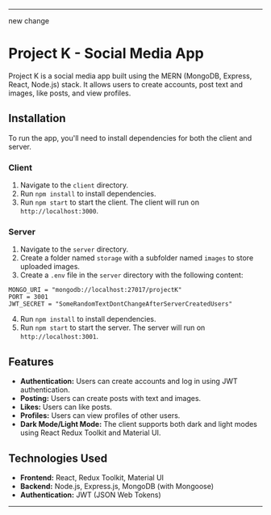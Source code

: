 
---
new change 

# Project K - Social Media App

Project K is a social media app built using the MERN (MongoDB, Express, React, Node.js) stack. It allows users to create accounts, post text and images, like posts, and view profiles.

## Installation

To run the app, you'll need to install dependencies for both the client and server.

### Client

1. Navigate to the `client` directory.
2. Run `npm install` to install dependencies.
3. Run `npm start` to start the client. The client will run on `http://localhost:3000`.

### Server

1. Navigate to the `server` directory.
2. Create a folder named `storage` with a subfolder named `images` to store uploaded images.
3. Create a `.env` file in the `server` directory with the following content:

```
MONGO_URI = "mongodb://localhost:27017/projectK"
PORT = 3001
JWT_SECRET = "SomeRandomTextDontChangeAfterServerCreatedUsers"
```

4. Run `npm install` to install dependencies.
5. Run `npm start` to start the server. The server will run on `http://localhost:3001`.

## Features

- **Authentication:** Users can create accounts and log in using JWT authentication.
- **Posting:** Users can create posts with text and images.
- **Likes:** Users can like posts.
- **Profiles:** Users can view profiles of other users.
- **Dark Mode/Light Mode:** The client supports both dark and light modes using React Redux Toolkit and Material UI.

## Technologies Used

- **Frontend:** React, Redux Toolkit, Material UI
- **Backend:** Node.js, Express.js, MongoDB (with Mongoose)
- **Authentication:** JWT (JSON Web Tokens)

---
